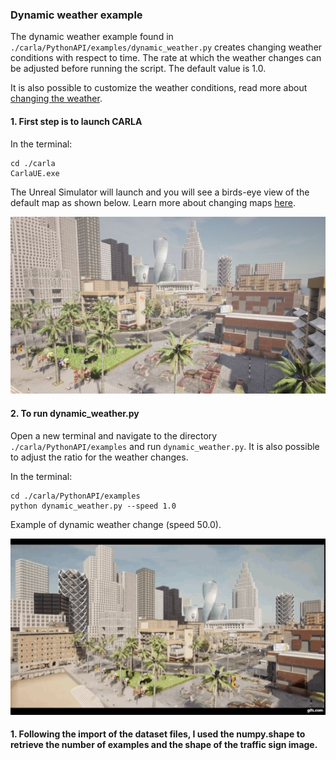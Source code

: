 ### Dynamic weather example 

The dynamic weather example found in `./carla/PythonAPI/examples/dynamic_weather.py` creates changing weather conditions with respect to time. The rate at
which the weather changes can be adjusted before running the script. The default value is 1.0.


It is also possible to customize the weather conditions, read more about [changing the weather](https://carla.readthedocs.io/en/0.9.12/tuto_G_retrieve_data/#change-the-weather).

#### 1. First step is to launch CARLA

In the terminal:
```
cd ./carla
CarlaUE.exe 
```

The Unreal Simulator will launch and you will see a birds-eye view of the default map as shown below. Learn more about changing maps [here](https://carla.readthedocs.io/en/0.9.12/tuto_G_retrieve_data/#map-setting).

![CARLA Map](https://github.com/mark-draghicescu/Self-Driving-Car-Engineer-Nanodegree/blob/master/map_view.jpg)

#### 2. To run dynamic_weather.py

Open a new terminal and navigate to the directory `./carla/PythonAPI/examples` and run `dynamic_weather.py`. It is also possible to adjust the ratio for the weather changes.

In the terminal:
```
cd ./carla/PythonAPI/examples
python dynamic_weather.py --speed 1.0 
```

Example of dynamic weather change (speed 50.0).

![CARLA Dynamic Weather](https://github.com/mark-draghicescu/Self-Driving-Car-Engineer-Nanodegree/blob/master/dynamic_weather.gif)

#### 1. Following the import of the dataset files, I used the numpy.shape to retrieve the number of examples and the shape of the traffic sign image.

